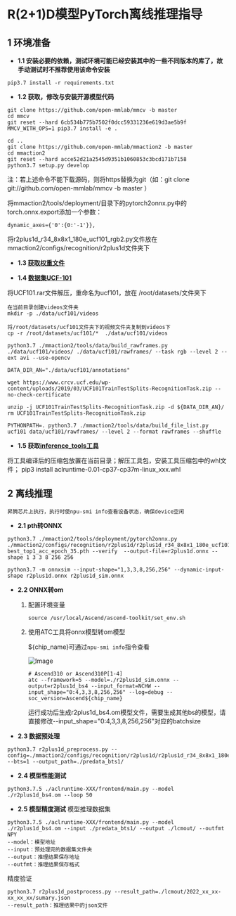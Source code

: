# R(2+1)D模型PyTorch离线推理指导

##  1  环境准备

- **1.1 安装必要的依赖，测试环境可能已经安装其中的一些不同版本的库了，故手动测试时不推荐使用该命令安装**

```
pip3.7 install -r requirements.txt   
```

- **1.2 获取，修改与安装开源模型代码**

```
git clone https://github.com/open-mmlab/mmcv -b master 
cd mmcv
git reset --hard 6cb534b775b7502f0dcc59331236e619d3ae5b9f
MMCV_WITH_OPS=1 pip3.7 install -e .

cd ..
git clone https://github.com/open-mmlab/mmaction2 -b master
cd mmaction2 
git reset --hard acce52d21a2545d9351b1060853c3bcd171b7158
python3.7 setup.py develop

```
注：若上述命令不能下载源码，则将https替换为git（如：git clone git://github.com/open-mmlab/mmcv -b master ）

将mmaction2/tools/deployment/目录下的pytorch2onnx.py中的torch.onnx.export添加一个参数：

` dynamic_axes={'0':{0:'-1'}}, `

将r2plus1d_r34_8x8x1_180e_ucf101_rgb2.py文件放在mmaction2/configs/recognition/r2plus1d文件夹下

- **1.3 [获取权重文件](https://www.aliyundrive.com/drive/folder/6130e24c1b56461015b44659bdc650a9d3cd8e71)**

- **1.4 [数据集UCF-101](https://www.crcv.ucf.edu/data/UCF101/UCF101.rar)**

将UCF101.rar文件解压，重命名为ucf101，放在 /root/datasets/文件夹下

```
在当前目录创建videos文件夹
mkdir -p ./data/ucf101/videos

将/root/datasets/ucf101文件夹下的视频文件夹复制到videos下
cp -r /root/datasets/ucf101/*  ./data/ucf101/videos

python3.7 ./mmaction2/tools/data/build_rawframes.py ./data/ucf101/videos/ ./data/ucf101/rawframes/ --task rgb --level 2 --ext avi --use-opencv

DATA_DIR_AN="./data/ucf101/annotations"

wget https://www.crcv.ucf.edu/wp-content/uploads/2019/03/UCF101TrainTestSplits-RecognitionTask.zip --no-check-certificate

unzip -j UCF101TrainTestSplits-RecognitionTask.zip -d ${DATA_DIR_AN}/
rm UCF101TrainTestSplits-RecognitionTask.zip

PYTHONPATH=. python3.7 ./mmaction2/tools/data/build_file_list.py ucf101 data/ucf101/rawframes/ --level 2 --format rawframes --shuffle
```
- **1.5 获取[inference_tools工具](https://gitee.com/ascend/tools/tree/master/ais-bench_workload/tool/inference_tools)**

将工具编译后的压缩包放置在当前目录；解压工具包，安装工具压缩包中的whl文件；
pip3 install aclruntime-0.01-cp37-cp37m-linux_xxx.whl

## 2 离线推理 

```
昇腾芯片上执行，执行时使npu-smi info查看设备状态，确保device空闲
```
- **2.1 pth转ONNX**
```
python3.7 ./mmaction2/tools/deployment/pytorch2onnx.py ./mmaction2/configs/recognition/r2plus1d/r2plus1d_r34_8x8x1_180e_ucf101_rgb2.py best_top1_acc_epoch_35.pth --verify  --output-file=r2plus1d.onnx --shape 1 3 3 8 256 256

python3.7 -m onnxsim --input-shape="1,3,3,8,256,256" --dynamic-input-shape r2plus1d.onnx r2plus1d_sim.onnx
```
- **2.2 ONNX转om**
   1. 配置环境变量
        ```
        source /usr/local/Ascend/ascend-toolkit/set_env.sh
        ```

   2. 使用ATC工具将onnx模型转om模型

        ${chip_name}可通过`npu-smi info`指令查看

        ![Image](https://gitee.com/ascend/ModelZoo-PyTorch/raw/master/ACL_PyTorch/images/310P3.png)

        ```
        # Ascend310 or Ascend310P[1-4]
        atc --framework=5 --model=./r2plus1d_sim.onnx --output=r2plus1d_bs4 --input_format=NCHW --input_shape="0:4,3,3,8,256,256" --log=debug --soc_version=Ascend${chip_name}
        ```

        运行成功后生成r2plus1d_bs4.om模型文件，需要生成其他bs的模型，请直接修改--input_shape="0:4,3,3,8,256,256"对应的batchsize

- **2.3 数据预处理**
```
python3.7 r2plus1d_preprocess.py --config=./mmaction2/configs/recognition/r2plus1d/r2plus1d_r34_8x8x1_180e_ucf101_rgb2.py --bts=1 --output_path=./predata_bts1/
```

- **2.4 模型性能测试**
```
python3.7.5 ./aclruntime-XXX/frontend/main.py --model ./r2plus1d_bs4.om --loop 50
```

- **2.5 模型精度测试**
模型推理数据集
```
python3.7.5 ./aclruntime-XXX/frontend/main.py --model ./r2plus1d_bs4.om --input ./predata_bts1/ --output ./lcmout/ --outfmt NPY
--model：模型地址
--input：预处理完的数据集文件夹
--output：推理结果保存地址
--outfmt：推理结果保存格式
```
精度验证
```
python3.7 r2plus1d_postprocess.py --result_path=./lcmout/2022_xx_xx-xx_xx_xx/sumary.json
--result_path：推理结果中的json文件
```


